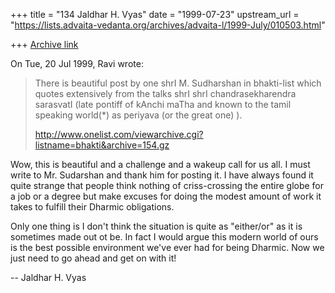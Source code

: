 +++
title = "134 Jaldhar H. Vyas"
date = "1999-07-23"
upstream_url = "https://lists.advaita-vedanta.org/archives/advaita-l/1999-July/010503.html"

+++
[Archive link](https://lists.advaita-vedanta.org/archives/advaita-l/1999-July/010503.html)

On Tue, 20 Jul 1999, Ravi wrote:

> There is beautiful post by one shrI M. Sudharshan in
> bhakti-list which quotes extensively from the talks shrI
> shrI chandrasekharendra sarasvatI (late pontiff of kAnchi
> maTha and known to the tamil speaking world(*) as periyava
> (or the great one) ).
>
> http://www.onelist.com/viewarchive.cgi?listname=bhakti&archive=154.gz
>

Wow, this is beautiful and a challenge and a wakeup call for us all.  I
must write to Mr. Sudarshan and thank him for posting it.  I have always
found it quite strange that people think nothing of criss-crossing the
entire globe for a job or a degree but make excuses for doing the modest
amount of work it takes to fulfill their Dharmic obligations.

Only one thing is I don't think the situation is quite as "either/or" as
it is sometimes made out ot be.  In fact I would argue this modern world
of ours is the best possible environment we've ever had for being Dharmic.
Now we just need to go ahead and get on with it!

--
Jaldhar H. Vyas <jaldhar at braincells.com>

